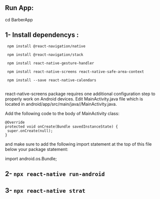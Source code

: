## Run App:

cd BarberApp

## 1- Install dependencys :
```
 npm install @react-navigation/native
 
 npm install @react-navigation/stack
 
 npm install react-native-gesture-handler
 
 npm install react-native-screens react-native-safe-area-context
 
 npm install --save react-native-calendars
 ```
  ##
 react-native-screens package requires one additional configuration step to properly work on Android devices. Edit MainActivity.java file which is located in android/app/src/main/java/<your package name>/MainActivity.java.

Add the following code to the body of MainActivity class:
 
 ```
@Override 
protected void onCreate(Bundle savedInstanceState) {
  super.onCreate(null);
}
 ``` 
 
and make sure to add the following import statement at the top of this file below your package statement:

import android.os.Bundle;
 
 ##


## 2-  ```npx react-native run-android ```

## 3-  ```npx react-native strat ```

